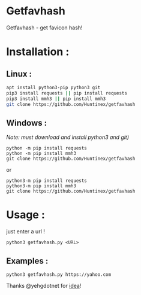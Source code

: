 # Getfavhash
Getfavhash - get favicon hash!


# Installation :

## Linux :

```bash
apt install python3-pip python3 git
pip3 install requests || pip install requests
pip3 install mmh3 || pip install mmh3
git clone https://github.com/Huntinex/getfavhash
```

## Windows :

*Note: must download and install python3 and git)*

```batch
python -m pip install requests
python -m pip install mmh3 
git clone https://github.com/Huntinex/getfavhash
```

or 

```batch
python3-m pip install requests
python3-m pip install mmh3 
git clone https://github.com/Huntinex/getfavhash
```
# Usage :

just enter a url !

```
python3 getfavhash.py <URL> 
```
## Examples :

```
python3 getfavhash.py https://yahoo.com
```

Thanks @yehgdotnet for [idea](https://gist.githubusercontent.com/yehgdotnet/b9dfc618108d2f05845c4d8e28c5fc6a/raw/f36ced8204e4998911dc17af39bf1c31fd58ef78/get-shodan-favicon-hash.py)!
